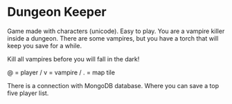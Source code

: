 # Dungeon Keeper

Game made with characters (unicode). Easy to play. You are a vampire killer inside a dungeon. There are some vampires, but you have a torch that will keep you save for a while.

Kill all vampires before you will fall in the dark!

@ = player / v = vampire / . = map tile

There is a connection with MongoDB database. Where you can save a top five player list.
